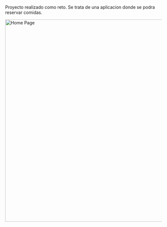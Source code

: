 Proyecto realizado como reto.
Se trata de una aplicacion donde se podra reservar comidas.

<a href="https://drive.google.com/uc?export=view&id=1NuYHKZjyvBVXCsQqrDCMAbUS477ywAxg"><img src="https://drive.google.com/uc?export=view&id=" style="width: 650px; max-width: 100%; height: auto" title="Home Page" />